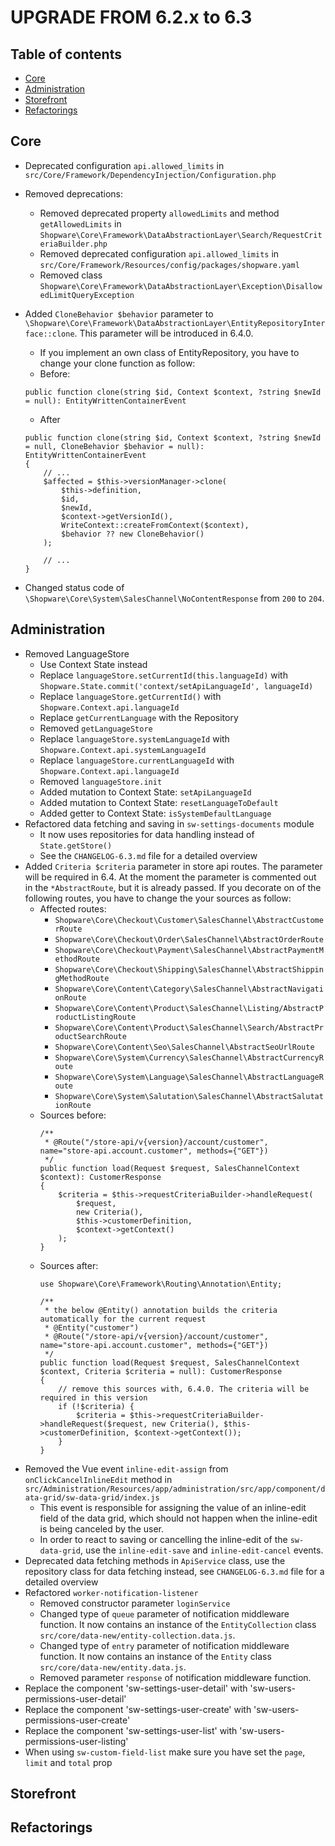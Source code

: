 UPGRADE FROM 6.2.x to 6.3
=======================

Table of contents
----------------

* [Core](#core)
* [Administration](#administration)
* [Storefront](#storefront)
* [Refactorings](#refactorings)

Core
----

* Deprecated configuration `api.allowed_limits` in `src/Core/Framework/DependencyInjection/Configuration.php`
* Removed deprecations:
    * Removed deprecated property `allowedLimits` and method `getAllowedLimits` in `Shopware\Core\Framework\DataAbstractionLayer\Search/RequestCriteriaBuilder.php`
    * Removed deprecated configuration `api.allowed_limits` in `src/Core/Framework/Resources/config/packages/shopware.yaml`
    * Removed class `Shopware\Core\Framework\DataAbstractionLayer\Exception\DisallowedLimitQueryException`
* Added `CloneBehavior $behavior` parameter to `\Shopware\Core\Framework\DataAbstractionLayer\EntityRepositoryInterface::clone`. This parameter will be introduced in 6.4.0.
    * If you implement an own class of EntityRepository, you have to change your clone function as follow:
    * Before:
    ```
    public function clone(string $id, Context $context, ?string $newId = null): EntityWrittenContainerEvent
    ```

    * After
    ```
    public function clone(string $id, Context $context, ?string $newId = null, CloneBehavior $behavior = null): EntityWrittenContainerEvent
    {
        // ...
        $affected = $this->versionManager->clone(
            $this->definition,
            $id,
            $newId,
            $context->getVersionId(),
            WriteContext::createFromContext($context),
            $behavior ?? new CloneBehavior()
        );
    
        // ...
    }
    ```
* Changed status code of `\Shopware\Core\System\SalesChannel\NoContentResponse` from `200` to `204`.

Administration
--------------

* Removed LanguageStore
    * Use Context State instead
    * Replace `languageStore.setCurrentId(this.languageId)` with `Shopware.State.commit('context/setApiLanguageId', languageId)`
    * Replace `languageStore.getCurrentId()` with `Shopware.Context.api.languageId`
    * Replace `getCurrentLanguage` with the Repository
    * Removed `getLanguageStore`
    * Replace `languageStore.systemLanguageId` with `Shopware.Context.api.systemLanguageId`
    * Replace `languageStore.currentLanguageId` with `Shopware.Context.api.languageId`
    * Removed `languageStore.init`
    * Added mutation to Context State: `setApiLanguageId`
    * Added mutation to Context State: `resetLanguageToDefault`
    * Added getter to Context State: `isSystemDefaultLanguage`
* Refactored data fetching and saving in `sw-settings-documents` module
    * It now uses repositories for data handling instead of `State.getStore()`
    * See the `CHANGELOG-6.3.md` file for a detailed overview
* Added `Criteria $criteria` parameter in store api routes. The parameter will be required in 6.4. At the moment the parameter is commented out in the `*AbstractRoute`, but it is already passed. If you decorate on of the following routes, you have to change the your sources as follow:
    * Affected routes:
        * `Shopware\Core\Checkout\Customer\SalesChannel\AbstractCustomerRoute`           
        * `Shopware\Core\Checkout\Order\SalesChannel\AbstractOrderRoute`                 
        * `Shopware\Core\Checkout\Payment\SalesChannel\AbstractPaymentMethodRoute`       
        * `Shopware\Core\Checkout\Shipping\SalesChannel\AbstractShippingMethodRoute`     
        * `Shopware\Core\Content\Category\SalesChannel\AbstractNavigationRoute`          
        * `Shopware\Core\Content\Product\SalesChannel\Listing/AbstractProductListingRoute`
        * `Shopware\Core\Content\Product\SalesChannel\Search/AbstractProductSearchRoute` 
        * `Shopware\Core\Content\Seo\SalesChannel\AbstractSeoUrlRoute`                   
        * `Shopware\Core\System\Currency\SalesChannel\AbstractCurrencyRoute`             
        * `Shopware\Core\System\Language\SalesChannel\AbstractLanguageRoute`             
        * `Shopware\Core\System\Salutation\SalesChannel\AbstractSalutationRoute`         
    * Sources before:
        ```
        /**
         * @Route("/store-api/v{version}/account/customer", name="store-api.account.customer", methods={"GET"})
         */
        public function load(Request $request, SalesChannelContext $context): CustomerResponse
        {
            $criteria = $this->requestCriteriaBuilder->handleRequest(
                $request, 
                new Criteria(), 
                $this->customerDefinition, 
                $context->getContext()
            );
        }      
        ```
    * Sources after:
        ```
        use Shopware\Core\Framework\Routing\Annotation\Entity;
        
        /**
         * the below @Entity() annotation builds the criteria automatically for the current request
         * @Entity("customer")  
         * @Route("/store-api/v{version}/account/customer", name="store-api.account.customer", methods={"GET"})
         */
        public function load(Request $request, SalesChannelContext $context, Criteria $criteria = null): CustomerResponse
        {
            // remove this sources with, 6.4.0. The criteria will be required in this version
            if (!$criteria) {
                $criteria = $this->requestCriteriaBuilder->handleRequest($request, new Criteria(), $this->customerDefinition, $context->getContext());
            }
        }
        ```
* Removed the Vue event `inline-edit-assign` from `onClickCancelInlineEdit` method in `src/Administration/Resources/app/administration/src/app/component/data-grid/sw-data-grid/index.js`
    * This event is responsible for assigning the value of an inline-edit field of the data grid, which should not happen when the inline-edit is being canceled by the user.
    * In order to react to saving or cancelling the inline-edit of the `sw-data-grid`, use the `inline-edit-save` and `inline-edit-cancel` events.
* Deprecated data fetching methods in `ApiService` class, use the repository class for data fetching instead, see `CHANGELOG-6.3.md` file for a detailed overview
* Refactored `worker-notification-listener`
    * Removed constructor parameter `loginService`
    * Changed type of `queue` parameter of notification middleware function. It now contains an instance of the  `EntityCollection` class `src/core/data-new/entity-collection.data.js`.
    * Changed type of `entry` parameter of notification middleware function. It now contains an instance of the `Entity` class `src/core/data-new/entity.data.js`.
    * Removed parameter `response` of notification middleware function.
* Replace the component 'sw-settings-user-detail' with 'sw-users-permissions-user-detail'
* Replace the component 'sw-settings-user-create' with 'sw-users-permissions-user-create'
* Replace the component 'sw-settings-user-list' with 'sw-users-permissions-user-listing'
* When using `sw-custom-field-list` make sure you have set the `page`, `limit` and `total` prop


Storefront
--------------

Refactorings
------------
